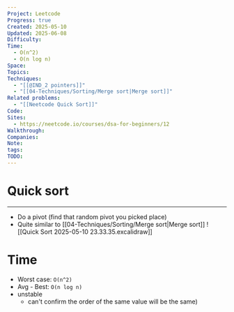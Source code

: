 ```yaml
---
Project: Leetcode
Progress: true
Created: 2025-05-10
Updated: 2025-06-08
Difficulty: 
Time:
  - O(n^2)
  - O(n log n)
Space: 
Topics: 
Techniques:
  - "[[@IND_2 pointers]]"
  - "[[04-Techniques/Sorting/Merge sort|Merge sort]]"
Related problems:
  - "[[Neetcode Quick Sort]]"
Code: 
Sites:
  - https://neetcode.io/courses/dsa-for-beginners/12
Walkthrough: 
Companies: 
Note: 
tags: 
TODO:
---
```

# Quick sort
---
- Do a pivot (find that random pivot you picked place)
- Quite similar to [[04-Techniques/Sorting/Merge sort|Merge sort]]
![[Quick Sort 2025-05-10 23.33.35.excalidraw]]
# Time
- Worst case: `O(n^2)`
- Avg - Best: `O(n log n)`
- unstable
	- can't confirm the order of the same value will be the same)

